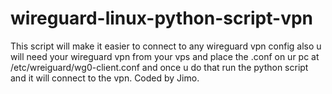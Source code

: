 # wireguard-linux-python-script-vpn
This script will make it easier to connect to any wireguard vpn config also u will need your wireguard vpn from your vps and place the .conf on ur pc at /etc/wreiguard/wg0-client.conf
and once u do that run the python script and it will connect to the vpn.
Coded by Jimo.
